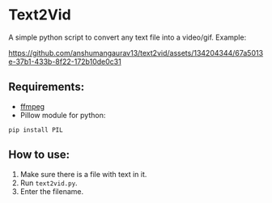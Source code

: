 # Text2Vid

A simple python script to convert any text file into a video/gif. Example:



https://github.com/anshumangaurav13/text2vid/assets/134204344/67a5013e-37b1-433b-8f22-172b10de0c31



## Requirements:
 - [ffmpeg](https://ffmpeg.org/)
 - Pillow module for python:
 ```
 pip install PIL
 ```


## How to use:

1. Make sure there is a file with text in it.
2. Run ```text2vid.py```.
3. Enter the filename.
